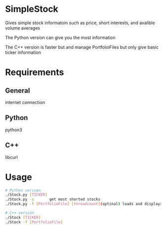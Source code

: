 # SimpleStock
Gives simple stock informatoin 
such as price, short interests, and avalible volume averages

The Python version can give you the most information


The C++ version is faster but and manage PortfoloiFiles but only give basic ticker information

# Requirements
## General
internet connection


## Python
python3

## C++
libcurl


# Usage
```bash
# Python version
./Stock.py [TICKER]
./Stock.py -s       get most shorted stocks
./Stock.py -f [PortfolioFile] [threadcount](optinal) loads and displays portfolio

# C++ version
./Stock [TICKER]
./Stock -f [PortfolioFile]
```
